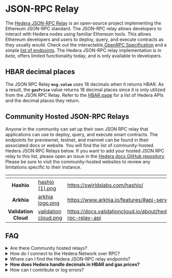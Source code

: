 # JSON-RPC Relay

The [Hedera JSON-RPC Relay](https://github.com/hashgraph/hedera-json-rpc-relay) is an open-source project implementing the Ethereum JSON-RPC standard. The JSON-RPC relay allows developers to interact with Hedera nodes using familiar Ethereum tools. This allows Ethereum developers and users to deploy, query, and execute contracts as they usually would. Check out the interactable[ OpenRPC Specification](https://playground.open-rpc.org/?schemaUrl=https://raw.githubusercontent.com/hashgraph/hedera-json-rpc-relay/main/docs/openrpc.json\&uiSchema%5BappBar%5D%5Bui:splitView%5D=false\&uiSchema%5BappBar%5D%5Bui:input%5D=false\&uiSchema%5BappBar%5D%5Bui:examplesDropdown%5D=false) and a simple [list of endpoints](https://github.com/hashgraph/hedera-json-rpc-relay/blob/main/docs/rpc-api.md). The Hedera JSON-RPC relay implementation is in _beta_, offers limited functionality today, and is only available to developers.&#x20;

## HBAR decimal places&#x20;

The JSON RPC Relay **`msg.value`** uses 18 decimals when it returns HBAR. As a result, the **`gasPrice`** value returns 18 decimal places since it is only utilized from the JSON RPC Relay. Refer to the [HBAR page](../../sdks-and-apis/sdks/hbars.md) for a list of Hedera APIs and the decimal places they return.&#x20;

## Community Hosted JSON-RPC Relays

Anyone in the community can set up their own JSON RPC relay that applications can use to deploy, query, and execute smart contracts. The endpoints for previewnet, testnet, and mainnet can be found in their associated docs or website. You will find the list of community-hosted Hedera JSON RPC Relays below. If you want to add your hosted JSON RPC relay to this list, please open an issue in the [Hedera docs GitHub repository](https://github.com/hashgraph/hedera-docs). Please be sure to visit the community-hosted websites to review any limitations specific to their instance.&#x20;

<table data-view="cards"><thead><tr><th align="center"></th><th data-hidden data-card-cover data-type="files"></th><th data-hidden data-card-target data-type="content-ref"></th></tr></thead><tbody><tr><td align="center"><strong>Hashio</strong></td><td><a href="../../.gitbook/assets/hashio (1).png">hashio (1).png</a></td><td><a href="https://swirldslabs.com/hashio/">https://swirldslabs.com/hashio/</a></td></tr><tr><td align="center"><strong>Arkhia</strong></td><td><a href="../../.gitbook/assets/arkhia logo.png">arkhia logo.png</a></td><td><a href="https://www.arkhia.io/features/#api-services">https://www.arkhia.io/features/#api-services</a></td></tr><tr><td align="center"><strong>Validation Cloud</strong></td><td><a href="../../.gitbook/assets/validation cloud.png">validation cloud.png</a></td><td><a href="https://docs.validationcloud.io/about/hedera/json-rpc-relay-api">https://docs.validationcloud.io/about/hedera/json-rpc-relay-api</a></td></tr></tbody></table>

## FAQ

<details>

<summary>Are there Community hosted relays?</summary>

* [**Hashio**](https://swirldslabs.com/hashio/)&#x20;
* [**Arkhia**](https://www.arkhia.io/features/#api-services)
* [**Validation Cloud**](https://docs.validationcloud.io/about/hedera/json-rpc-relay-api)

</details>

<details>

<summary>How do I connect to the Hedera Network over RPC?</summary>

The configuration guide to connect to the Hedera Network over RPC can be found [here](../../tutorials/more-tutorials/json-rpc-connections/).

</details>

<details>

<summary>Where can I find the Hedera JSON-RPC relay endpoints?</summary>

The endpoints for previewnet, testnet, and mainnet can be found on [Hashio](https://swirldslabs.com/hashio/), accessible through the [Swirlds Labs](https://swirldslabs.com/) website. Feel free to join the discussion on [Stack Overflow](https://stackoverflow.com/questions/76153239/how-can-i-connect-to-hedera-testnet-over-rpc/76153290#76153290) for more questions.

</details>

<details>

<summary><strong>How does Hedera handle decimals in HBAR and gas prices?</strong></summary>

The JSON-RPC Relay `msg.value` uses 18 decimals when it returns HBAR. The `gasPrice` value also returns 18 decimal places. _Check out the_ [_HBAR page_](../../sdks-and-apis/sdks/hbars.md) _for the full list of Hedera APIs and their decimal representation._&#x20;

</details>

<details>

<summary>How can I contribute or log errors?</summary>

To contribute or log errors, please refer to the [Contributing Guide](../../support-and-community/contributing-guide.md) and submit them as issues in the [GitHub repository](https://github.com/hashgraph/hedera-json-rpc-relay/issues).

</details>
